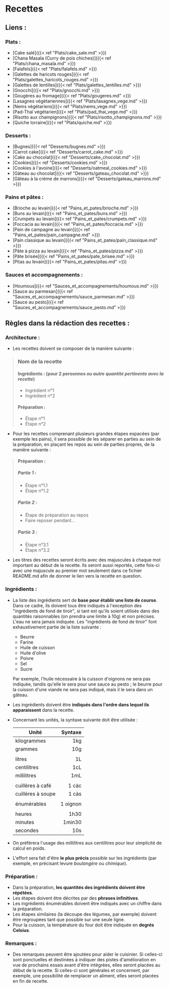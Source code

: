 # Recettes

## Liens&nbsp;:
### Plats&nbsp;:
* [Cake salé]({{< ref "Plats/cake_sale.md" >}})
* [Chana Masala (Curry de pois chiches)]({{< ref "Plats/chana_masala.md" >}})
* [Falafels]({{< ref "Plats/falafels.md" >}})
* [Galettes de haricots rouges]({{< ref "Plats/galettes_haricots_rouges.md" >}})
* [Galettes de lentilles]({{< ref "Plats/galettes_lentilles.md" >}})
* [Gnocchi]({{< ref "Plats/gnocchi.md" >}})
* [Gougères au fromage]({{< ref "Plats/gougeres.md" >}})
* [Lasagnes végétariennes]({{< ref "Plats/lasagnes_vege.md" >}})
* [Nems végétariens]({{< ref "Plats/nems_vege.md" >}})
* [Pad-Thaï végétarien]({{< ref "Plats/pad_thai_vege.md" >}})
* [Risotto aux champignons]({{< ref "Plats/risotto_champignons.md" >}})
* [Quiche lorraine]({{< ref "Plats/quiche.md" >}})

### Desserts&nbsp;:
* [Bugnes]({{< ref "Desserts/bugnes.md" >}})
* [Carrot cake]({{< ref "Desserts/carrot_cake.md" >}})
* [Cake au chocolat]({{< ref "Desserts/cake_chocolat.md" >}})
* [Cookies]({{< ref "Desserts/cookies.md" >}})
* [Cookies à l'avoine]({{< ref "Desserts/oatmeal_cookies.md" >}})
* [Gâteau au chocolat]({{< ref "Desserts/gateau_chocolat.md" >}})
* [Gâteau à la crème de marrons]({{< ref "Desserts/gateau_marrons.md" >}})

### Pains et pâtes&nbsp;:
* [Brioche au levain]({{< ref "Pains_et_pates/brioche.md" >}})
* [Buns au levain]({{< ref "Pains_et_pates/buns.md" >}})
* [Crumpets au levain]({{< ref "Pains_et_pates/crumpets.md" >}})
* [Foccacia au levain]({{< ref "Pains_et_pates/foccacia.md" >}})
* [Pain de campagne au levain]({{< ref "Pains_et_pates/pain_campagne.md" >}})
* [Pain classique au levain]({{< ref "Pains_et_pates/pain_classique.md" >}})
* [Pâte à pizza au levain]({{< ref "Pains_et_pates/pizza.md" >}})
* [Pâte brisée]({{< ref "Pains_et_pates/pate_brisee.md" >}})
* [Pitas au levain]({{< ref "Pains_et_pates/pitas.md" >}})

### Sauces et accompagnements&nbsp;:
* [Houmous]({{< ref "Sauces_et_accompagnements/houmous.md" >}})
* [Sauce au parmesan]({{< ref "Sauces_et_accompagnements/sauce_parmesan.md" >}})
* [Sauce au pesto]({{< ref "Sauces_et_accompagnements/sauce_pesto.md" >}})

## Règles dans la rédaction des recettes&nbsp;:
### Architecture&nbsp;:
* Les recettes doivent se composer de la manière suivante&nbsp;:
> ### Nom de la recette
> #### Ingrédients&nbsp;: (pour 2 personnes *ou autre quantité pertinente avec la recette*)
> * Ingrédient n°1
> * Ingrédient n°2
> 
> #### Préparation&nbsp;:
> * Étape n°1
> * Étape n°2

* Pour les recettes comprenant plusieurs grandes étapes espacées (par exemple les pains), il sera possible de les séparer en parties au sein de la préparation, en plaçant les repos au sein de parties propres, de la manière suivante&nbsp;:
> #### Préparation&nbsp;:
> ##### Partie 1&nbsp;:
> * Étape n°1.1
> * Étape n°1.2
> ##### Partie 2&nbsp;:
> * Étape de préparation au repos
> * Faire reposer pendant...
> ##### Partie 3&nbsp;:
> * Étape n°3.1
> * Étape n°3.2

* Les titres des recettes seront écrits avec des majuscules à chaque mot important au début de la recette. Ils seront aussi reportés, cette fois-ci avec une majuscule au premier mot seulement dans ce fichier README.md afin de donner le lien vers la recette en question.

### Ingrédients&nbsp;:
* La liste des ingrédients sert de **base pour établir une liste de course**. Dans ce cadre, ils doivent tous être indiqués à l'exception des "ingrédients de fond de tiroir", si tant est qu'ils soient utilisés dans des quantités raisonnables (on prendra une limite à 10g) et non précises. L'eau ne sera jamais indiquée. Les "ingrédients de fond de tiroir" font exhaustivement partie de la liste suivante&nbsp;:
  * Beurre
  * Farine
  * Huile de cuisson
  * Huile d'olive
  * Poivre
  * Sel
  * Sucre

  Par exemple, l'huile nécessaire à la cuisson d'oignons ne sera pas indiquée, tandis qu'elle le sera pour une sauce au pesto&nbsp;; le beurre pour la cuisson d'une viande ne sera pas indiqué, mais il le sera dans un gâteau.
* Les ingrédients doivent être **indiqués dans l'ordre dans lequel ils apparaissent** dans la recette.
* Concernant les unités, la syntaxe suivante doit être utilisée&nbsp;:

	| Unité             | Syntaxe  |
	| ----------------- | -------: |
	| kilogrammes       | 1kg      |
	| grammes           | 10g      |
	|                   |          |
	| litres            | 1L       |
	| centilitres       | 1cL      |
	| millilitres       | 1mL      |
	|                   |          |
	| cuillères à café  | 1 càc    |
	| cuillères à soupe | 1 càs    |
	|                   |          |
	| énumérables       | 1 oignon |
	|                   |          |
	| heures            | 1h30     |
	| minutes           | 1min30   |
	| secondes          | 10s      |
* On préférera l'usage des millilitres aux centilitres pour leur simplicité de calcul en poids.
* L'effort sera fait d'être **le plus précis** possible sur les ingrédients (par exemple, en précisant levure *boulangère* ou *chimique*).

### Préparation&nbsp;:
* Dans la préparation, **les quantités des ingrédients doivent être répétées**.
* Les étapes doivent être décrites par des **phrases infinitives**.
* Les ingrédients énumérables doivent être indiqués avec un chiffre dans la préparation.
* Les étapes similaires (la découpe des légumes, par exemple) doivent être regroupées tant que possible sur une seule ligne.
* Pour la cuisson, la température du four doit être indiquée en **degrés Celsius**.

### Remarques&nbsp;:
* Des remarques peuvent être ajoutées pour aider le cuisinier. Si celles-ci sont ponctuelles et destinées à indiquer des pistes d'amélioration en vue de prochains essais avant d'être intégrées, elles seront placées au début de la recette. Si celles-ci sont générales et concernent, par exemple, une possibilité de remplacer un aliment, elles seront placées en fin de recette.
